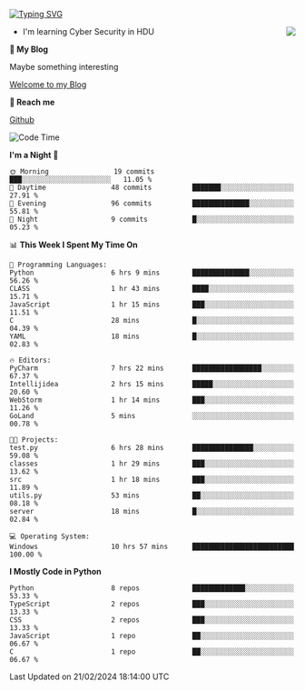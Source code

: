 [![Typing SVG](https://readme-typing-svg.herokuapp.com?font=Fira+Code&pause=1000&random=false&width=450&height=60&lines=Hello+%F0%9F%91%8B%F0%9F%8F%BB;I'm+JBNRZ)](https://git.io/typing-svg)

<a href="#">
  <img align="right" src="https://github-readme-stats.vercel.app/api?username=JBNRZ&show_icons=true&bg_color=15,f2f7fd,E0EAFC" />
</a>

- I'm learning Cyber Security in HDU

 **🌱 My Blog**

Maybe something interesting

[Welcome to my Blog](https://jbnrz.com.cn/)

 **💬 Reach me** 

[Github](https://github.com/JBNRZ)


<!--START_SECTION:waka-->
![Code Time](http://img.shields.io/badge/Code%20Time-329%20hrs%2042%20mins-blue)

**I'm a Night 🦉** 

```text
🌞 Morning                19 commits          ███░░░░░░░░░░░░░░░░░░░░░░   11.05 % 
🌆 Daytime                48 commits          ███████░░░░░░░░░░░░░░░░░░   27.91 % 
🌃 Evening                96 commits          ██████████████░░░░░░░░░░░   55.81 % 
🌙 Night                  9 commits           █░░░░░░░░░░░░░░░░░░░░░░░░   05.23 % 
```


📊 **This Week I Spent My Time On** 

```text
💬 Programming Languages: 
Python                   6 hrs 9 mins        ██████████████░░░░░░░░░░░   56.26 % 
CLASS                    1 hr 43 mins        ████░░░░░░░░░░░░░░░░░░░░░   15.71 % 
JavaScript               1 hr 15 mins        ███░░░░░░░░░░░░░░░░░░░░░░   11.51 % 
C                        28 mins             █░░░░░░░░░░░░░░░░░░░░░░░░   04.39 % 
YAML                     18 mins             █░░░░░░░░░░░░░░░░░░░░░░░░   02.83 % 

🔥 Editors: 
PyCharm                  7 hrs 22 mins       █████████████████░░░░░░░░   67.37 % 
Intellijidea             2 hrs 15 mins       █████░░░░░░░░░░░░░░░░░░░░   20.60 % 
WebStorm                 1 hr 14 mins        ███░░░░░░░░░░░░░░░░░░░░░░   11.26 % 
GoLand                   5 mins              ░░░░░░░░░░░░░░░░░░░░░░░░░   00.78 % 

🐱‍💻 Projects: 
test.py                  6 hrs 28 mins       ███████████████░░░░░░░░░░   59.08 % 
classes                  1 hr 29 mins        ███░░░░░░░░░░░░░░░░░░░░░░   13.62 % 
src                      1 hr 18 mins        ███░░░░░░░░░░░░░░░░░░░░░░   11.89 % 
utils.py                 53 mins             ██░░░░░░░░░░░░░░░░░░░░░░░   08.18 % 
server                   18 mins             █░░░░░░░░░░░░░░░░░░░░░░░░   02.84 % 

💻 Operating System: 
Windows                  10 hrs 57 mins      █████████████████████████   100.00 % 
```

**I Mostly Code in Python** 

```text
Python                   8 repos             █████████████░░░░░░░░░░░░   53.33 % 
TypeScript               2 repos             ███░░░░░░░░░░░░░░░░░░░░░░   13.33 % 
CSS                      2 repos             ███░░░░░░░░░░░░░░░░░░░░░░   13.33 % 
JavaScript               1 repo              ██░░░░░░░░░░░░░░░░░░░░░░░   06.67 % 
C                        1 repo              ██░░░░░░░░░░░░░░░░░░░░░░░   06.67 % 
```




 Last Updated on 21/02/2024 18:14:00 UTC
<!--END_SECTION:waka-->
